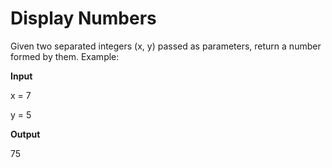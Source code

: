# Display Numbers

Given two separated integers (x, y) passed as parameters, return a number formed by them. Example:

**Input**

x = 7

y = 5

**Output** 

75


